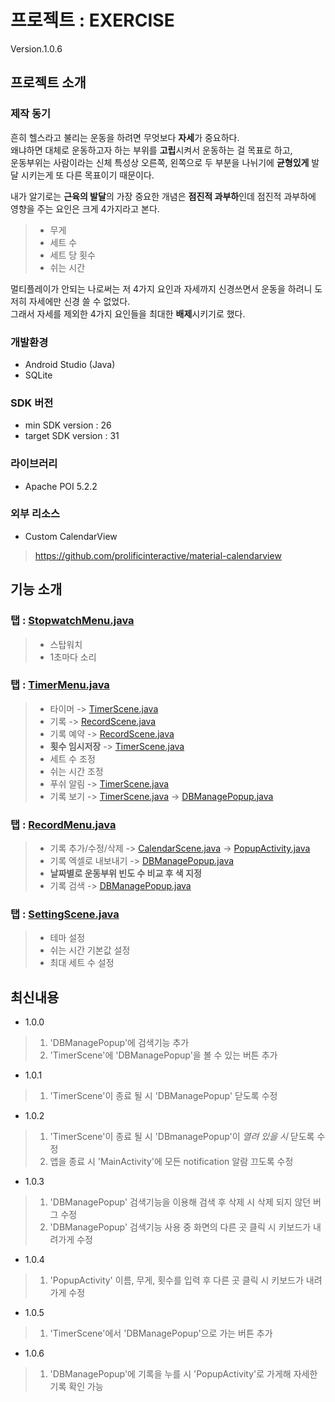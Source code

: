 # 프로젝트 : EXERCISE
Version.1.0.6
## 프로젝트 소개

### 제작 동기
흔히 헬스라고 불리는 운동을 하려면 무엇보다 **자세**가 중요하다.<br>
왜냐하면 대체로 운동하고자 하는 부위를 **고립**시켜서 운동하는 걸 목표로 하고,<br>
운동부위는 사람이라는 신체 특성상 오른쪽, 왼쪽으로 두 부분을 나뉘기에 **균형있게** 발달 시키는게 또 다른 목표이기 때문이다.

내가 알기로는 **근육의 발달**의 가장 중요한 개념은 **점진적 과부하**인데 점진적 과부하에 영향을 주는 요인은 크게 4가지라고 본다.<br>
> - 무게
> - 세트 수
> - 세트 당 횟수
> - 쉬는 시간

멀티플레이가 안되는 나로써는 저 4가지 요인과 자세까지 신경쓰면서 운동을 하려니 도저히 자세에만 신경 쓸 수 없었다.<br>
그래서 자세를 제외한 4가지 요인들을 최대한 **배제**시키기로 했다.

### 개발환경
- Android Studio (Java)
- SQLite

### SDK 버전
- min SDK version : 26
- target SDK version : 31

### 라이브러리
- Apache POI 5.2.2

### 외부 리소스
- Custom CalendarView
> https://github.com/prolificinteractive/material-calendarview

## 기능 소개

### 탭 : [StopwatchMenu.java](https://github.com/9ranr11d/exercise/blob/master/app/src/main/java/com/example/exercise/StopwatchMenu.java)
> - 스탑워치
> - 1초마다 소리

### 탭 : [TimerMenu.java](https://github.com/9ranr11d/exercise/blob/master/app/src/main/java/com/example/exercise/TimerMenu.java)
> - 타이머 -> [TimerScene.java](https://github.com/9ranr11d/exercise/blob/master/app/src/main/java/com/example/exercise/TimerScene.java)
> - 기록 -> [RecordScene.java](https://github.com/9ranr11d/exercise/blob/master/app/src/main/java/com/example/exercise/RecordScene.java)
> - 기록 예약 -> [RecordScene.java](https://github.com/9ranr11d/exercise/blob/master/app/src/main/java/com/example/exercise/RecordScene.java)
> - **횟수 임시저장** -> [TimerScene.java](https://github.com/9ranr11d/exercise/blob/master/app/src/main/java/com/example/exercise/TimerScene.java)
> - 세트 수 조정
> - 쉬는 시간 조정
> - 푸쉬 알림 -> [TimerScene.java](https://github.com/9ranr11d/exercise/blob/master/app/src/main/java/com/example/exercise/TimerScene.java)
> - 기록 보기 -> [TimerScene.java](https://github.com/9ranr11d/exercise/blob/master/app/src/main/java/com/example/exercise/TimerScene.java) ->
[DBManagePopup.java](https://github.com/9ranr11d/exercise/blob/master/app/src/main/java/com/example/exercise/DBManagePopup.java)

### 탭 : [RecordMenu.java](https://github.com/9ranr11d/exercise/blob/master/app/src/main/java/com/example/exercise/RecordMenu.java)
> - 기록 추가/수정/삭제 -> [CalendarScene.java](https://github.com/9ranr11d/exercise/blob/master/app/src/main/java/com/example/exercise/CalendarScene.java) ->
[PopupActivity.java](https://github.com/9ranr11d/exercise/blob/master/app/src/main/java/com/example/exercise/PopupActivity.java)
> - 기록 엑셀로 내보내기 -> [DBManagePopup.java](https://github.com/9ranr11d/exercise/blob/master/app/src/main/java/com/example/exercise/DBManagePopup.java)
> - **날짜별로 운동부위 빈도 수 비교 후 색 지정**
> - 기록 검색 -> [DBManagePopup.java](https://github.com/9ranr11d/exercise/blob/master/app/src/main/java/com/example/exercise/DBManagePopup.java)

### 탭 : [SettingScene.java](https://github.com/9ranr11d/exercise/blob/master/app/src/main/java/com/example/exercise/SettingScene.java)
> - 테마 설정
> - 쉬는 시간 기본값 설정
> - 최대 세트 수 설정

## 최신내용
- 1.0.0
> 1. 'DBManagePopup'에 검색기능 추가
> 2. 'TimerScene'에 'DBManagePopup'을 볼 수 있는 버튼 추가
- 1.0.1
> 1. 'TimerScene'이 종료 될 시 'DBManagePopup' 닫도록 수정
- 1.0.2
> 1. 'TimerScene'이 종료 될 시 'DBmanagePopup'이 *열려 있을 시* 닫도록 수정
> 2. 앱을 종료 시 'MainActivity'에 모든 notification 알람 끄도록 수정
- 1.0.3
> 1. 'DBManagePopup' 검색기능을 이용해 검색 후 삭제 시 삭제 되지 않던 버그 수정
> 2. 'DBManagePopup' 검색기능 사용 중 화면의 다른 곳 클릭 시 키보드가 내려가게 수정
- 1.0.4
> 1. 'PopupActivity' 이름, 무게, 횟수를 입력 후 다른 곳 클릭 시 키보드가 내려가게 수정
- 1.0.5
> 1. 'TimerScene'에서 'DBManagePopup'으로 가는 버튼 추가
- 1.0.6
> 1. 'DBManagePopup'에 기록을 누를 시 'PopupActivity'로 가게해 자세한 기록 확인 가능
